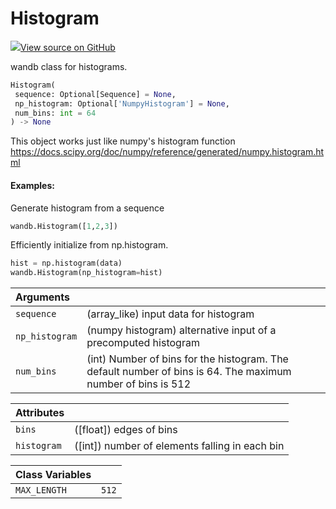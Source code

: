 # Histogram



[![](https://www.tensorflow.org/images/GitHub-Mark-32px.png)View source on GitHub](https://www.github.com/wandb/client/tree/597de7d094bdab2fa17d5db396c6bc227b2f62c3/wandb/sdk/data_types/histogram.py#L17-L94)



wandb class for histograms.

```python
Histogram(
 sequence: Optional[Sequence] = None,
 np_histogram: Optional['NumpyHistogram'] = None,
 num_bins: int = 64
) -> None
```




This object works just like numpy's histogram function
https://docs.scipy.org/doc/numpy/reference/generated/numpy.histogram.html

#### Examples:

Generate histogram from a sequence
```python
wandb.Histogram([1,2,3])
```

Efficiently initialize from np.histogram.
```python
hist = np.histogram(data)
wandb.Histogram(np_histogram=hist)
```



| Arguments | |
| :--- | :--- |
| `sequence` | (array_like) input data for histogram |
| `np_histogram` | (numpy histogram) alternative input of a precomputed histogram |
| `num_bins` | (int) Number of bins for the histogram. The default number of bins is 64. The maximum number of bins is 512 |





| Attributes | |
| :--- | :--- |
| `bins` | ([float]) edges of bins |
| `histogram` | ([int]) number of elements falling in each bin |





| Class Variables | |
| :--- | :--- |
| `MAX_LENGTH` | `512` |

